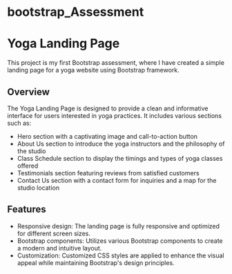 # bootstrap_Assessment

# Yoga Landing Page

This project is my first Bootstrap assessment, where I have created a simple landing page for a yoga website using Bootstrap framework.

## Overview

The Yoga Landing Page is designed to provide a clean and informative interface for users interested in yoga practices. It includes various sections such as:

- Hero section with a captivating image and call-to-action button
- About Us section to introduce the yoga instructors and the philosophy of the studio
- Class Schedule section to display the timings and types of yoga classes offered
- Testimonials section featuring reviews from satisfied customers
- Contact Us section with a contact form for inquiries and a map for the studio location

## Features

- Responsive design: The landing page is fully responsive and optimized for different screen sizes.
- Bootstrap components: Utilizes various Bootstrap components to create a modern and intuitive layout.
- Customization: Customized CSS styles are applied to enhance the visual appeal while maintaining Bootstrap's design principles.
